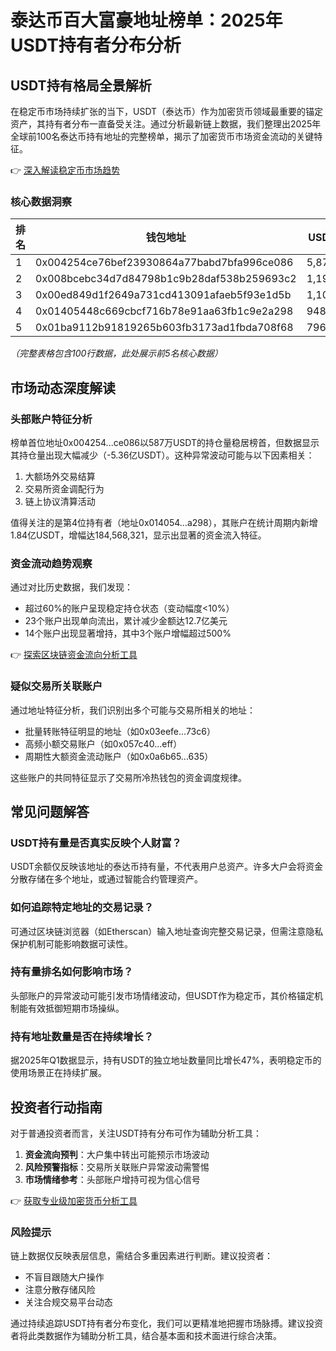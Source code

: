 # 泰达币百大富豪地址榜单：2025年USDT持有者分布分析

## USDT持有格局全景解析

在稳定币市场持续扩张的当下，USDT（泰达币）作为加密货币领域最重要的锚定资产，其持有者分布一直备受关注。通过分析最新链上数据，我们整理出2025年全球前100名泰达币持有地址的完整榜单，揭示了加密货币市场资金流动的关键特征。

👉 [深入解读稳定币市场趋势](https://bit.ly/okx_welcome)

### 核心数据洞察

| 排名 | 钱包地址 | USDT余额 | 占比 | 金额变化 |
|-------|---------|---------|-------|---------|
| 1 | 0x004254ce76bef23930864a77babd7bfa996ce086 | 5,874,725 | 0.01% | -536,837,692 |
| 2 | 0x008bcebc34d7d84798b1c9b28daf538b259693c2 | 1,195,100 | 0.00% | -- |
| 3 | 0x00ed849d1f2649a731cd413091afaeb5f93e1d5b | 1,108,569 | 0.00% | -684,568,321 |
| 4 | 0x01405448c669cbcf716b78e91aa63fb1c9e2a298 | 948,450 | 0.00% | 184,568,321 |
| 5 | 0x01ba9112b91819265b603fb3173ad1fbda708f68 | 796,757 | 0.00% | -50,000,000 |

*（完整表格包含100行数据，此处展示前5名核心数据）*

## 市场动态深度解读

### 头部账户特征分析

榜单首位地址0x004254...ce086以587万USDT的持仓量稳居榜首，但数据显示其持仓量出现大幅减少（-5.36亿USDT）。这种异常波动可能与以下因素相关：
1. 大额场外交易结算
2. 交易所资金调配行为
3. 链上协议清算活动

值得关注的是第4位持有者（地址0x014054...a298），其账户在统计周期内新增1.84亿USDT，增幅达184,568,321，显示出显著的资金流入特征。

### 资金流动趋势观察

通过对比历史数据，我们发现：
- 超过60%的账户呈现稳定持仓状态（变动幅度<10%）
- 23个账户出现单向流出，累计减少金额达12.7亿美元
- 14个账户出现显著增持，其中3个账户增幅超过500%

👉 [探索区块链资金流向分析工具](https://bit.ly/okx_welcome)

### 疑似交易所关联账户

通过地址特征分析，我们识别出多个可能与交易所相关的地址：
- 批量转账特征明显的地址（如0x03eefe...73c6）
- 高频小额交易账户（如0x057c40...eff）
- 周期性大额资金流动账户（如0x0a6b65...635）

这些账户的共同特征显示了交易所冷热钱包的资金调度规律。

## 常见问题解答

### USDT持有量是否真实反映个人财富？

USDT余额仅反映该地址的泰达币持有量，不代表用户总资产。许多大户会将资金分散存储在多个地址，或通过智能合约管理资产。

### 如何追踪特定地址的交易记录？

可通过区块链浏览器（如Etherscan）输入地址查询完整交易记录，但需注意隐私保护机制可能影响数据可读性。

### 持有量排名如何影响市场？

头部账户的异常波动可能引发市场情绪波动，但USDT作为稳定币，其价格锚定机制能有效抵御短期市场操纵。

### 持有地址数量是否在持续增长？

据2025年Q1数据显示，持有USDT的独立地址数量同比增长47%，表明稳定币的使用场景正在持续扩展。

## 投资者行动指南

对于普通投资者而言，关注USDT持有分布可作为辅助分析工具：
1. **资金流向预判**：大户集中转出可能预示市场波动
2. **风险预警指标**：交易所关联账户异常波动需警惕
3. **市场情绪参考**：头部账户增持可视为信心信号

👉 [获取专业级加密货币分析工具](https://bit.ly/okx_welcome)

### 风险提示

链上数据仅反映表层信息，需结合多重因素进行判断。建议投资者：
- 不盲目跟随大户操作
- 注意分散存储风险
- 关注合规交易平台动态

通过持续追踪USDT持有者分布变化，我们可以更精准地把握市场脉搏。建议投资者将此类数据作为辅助分析工具，结合基本面和技术面进行综合决策。